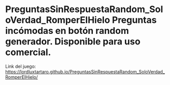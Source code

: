 # PreguntasSinRespuestaRandom_SoloVerdad_RomperElHielo Preguntas incómodas en botón random generador. Disponible para uso comercial.

Link del juego: https://lordluxtartaro.github.io/PreguntasSinRespuestaRandom_SoloVerdad_RomperElHielo/
